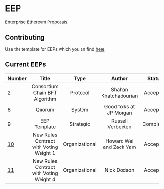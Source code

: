 # EEP


Enterprise Ethereum Proposals.


## Contributing

Use the template for EEPs which you an find [here](https://github.com/EntEth/EEPs/blob/master/Strategic/EEP9)

## Current EEPs

|Number	| Title	|Type | Author	| Status |
|-------|:-----:|:-----:|:-----:|:------:|
|[2](Protocol/EEP2.md)|Consortium Chain BFT Algorithm|Protocol|Shahan Khatchadourian|Accepted|
|[8](Systems/EEP8.md)|Quorum|System|Good folks at JP Morgan|Accepted|
|[9](Strategic/EEP9.md)|EEP Template|Strategic|Russell Verbeeten|Completed|
|[10](Organizational/EEP10.md)|New Rules Contract with Voting Weight 1|Organizational|Howard Wei and Zach Yam|Accepted|
|[11](Organizational/EEP11.md)|New Rules Contract with Voting Weight 4|Organizational|Nick Dodson|Accepted|
